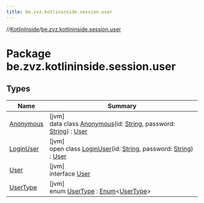 ```yaml
---
title: be.zvz.kotlininside.session.user
---
```

//[KotlinInside](../../index.html)/[be.zvz.kotlininside.session.user](index.html)



# Package be.zvz.kotlininside.session.user



## Types


| Name | Summary |
|---|---|
| [Anonymous](-anonymous/index.html) | [jvm]<br>data class [Anonymous](-anonymous/index.html)(id: [String](https://kotlinlang.org/api/latest/jvm/stdlib/kotlin/-string/index.html), password: [String](https://kotlinlang.org/api/latest/jvm/stdlib/kotlin/-string/index.html)) : [User](-user/index.html) |
| [LoginUser](-login-user/index.html) | [jvm]<br>open class [LoginUser](-login-user/index.html)(id: [String](https://kotlinlang.org/api/latest/jvm/stdlib/kotlin/-string/index.html), password: [String](https://kotlinlang.org/api/latest/jvm/stdlib/kotlin/-string/index.html)) : [User](-user/index.html) |
| [User](-user/index.html) | [jvm]<br>interface [User](-user/index.html) |
| [UserType](-user-type/index.html) | [jvm]<br>enum [UserType](-user-type/index.html) : [Enum](https://kotlinlang.org/api/latest/jvm/stdlib/kotlin/-enum/index.html)&lt;[UserType](-user-type/index.html)&gt; |

